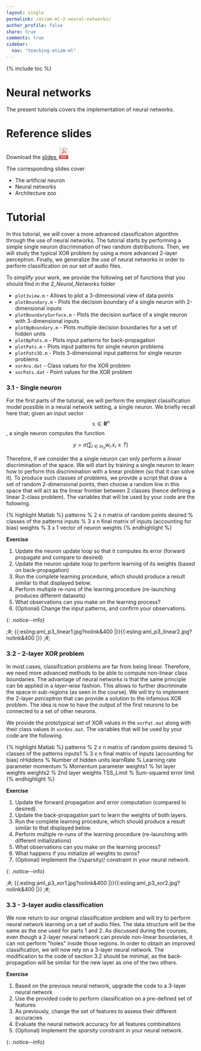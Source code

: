 ```yaml
---
layout: single
permalink: /atiam-ml-2-neural-networks/
author_profile: false
share: true
comments: true
sidebar:
  nav: "teaching-atiam-ml"
---
```


{% include toc %}

# Neural networks

The present tutorials covers the implementation of neural networks.

# Reference slides

Download the [slides ![](../images/pdf.png)](../documents/MML.Lesson.2.Neural.networks.pdf)

The corresponding slides cover

  - The artificial neuron
  - Neural networks
  - Architecture zoo  

# Tutorial 

In this tutorial, we will cover a more advanced classification algorithm through the use of neural networks. The tutorial starts by performing a simple single neuron discrimination of two random distributions. Then, we will study the typical XOR problem by using a more advanced 2-layer perceptron. Finally, we generalize the use of neural networks in order to perform classification on our set of audio files.

To simplify your work, we provide the following set of functions that you should find in the *2_Neural_Networks* folder

  * `plot3view.m` - Allows to plot a 3-dimensional view of data points
  * `plotBoundary.m` - Plots the decision boundary of a single neuron with 2-dimensional inputs
  * `plotBoundarySurface.m` - Plots the decision surface of a single neuron with 3-dimensional inputs
  * `plotBpBoundary.m` - Plots multiple decision boundaries for a set of hidden units
  * `plotBpPats.m` - Plots input patterns for back-propagation
  * `plotPats.m` - Plots input patterns for single neuron problems
  * `plotPats3D.m` - Plots 3-dimensional input patterns for single neuron problems
  * `xorAns.dat` - Class values for the XOR problem
  * `xorPats.dat` - Point values for the XOR problem


### 3.1 - Single neuron

For the first parts of the tutorial, we will perform the simplest classification model possible in a neural network setting, a single neuron. We briefly recall here that; given an input vector $$ \mathbb{x} \in \mathbf{R}^{n} $$, a single neuron computes the function


$$
\begin{equation}
y=\sigma\left(\sum_{i\in in_{x}}w_{i}.x_{i}\geq T\right)
\label{eq1}
\end{equation}
$$

Therefore, if we consider the a single neuron can only perform a *linear* discrimination of the space. We will start by training a single neuron to learn how to perform this discrimination with a linear problem (so that it can solve it). To produce such classes of problems, we provide a script that draw a set of random 2-dimensional points, then choose a random line in this space that will act as the linear frontier between 2 classes (hence defining a linear 2-class problem). The variables that will be used by your code are the following.  

{% highlight Matlab %}
patterns      % 2 x n matrix of random points
desired       % classes of the patterns 
inputs        % 3 x n final matrix of inputs (accounting for bias)
weights       % 3 x 1 vector of neuron weights
{% endhighlight %}  
  
**Exercise**  
<div markdown="1">  

  1. Update the neuron update loop so that it computes its error (forward propagate and compare to desired)
  2. Update the neuron update loop to perform learning of its weights (based on back-propagation)
  3. Run the complete learning procedure, which should produce a result similar to that displayed below.
  4. Perform multiple re-runs of the learning procedure (re-launching produces different datasets)
  5. What observations can you make on the learning process?
  6. (Optional) Change the input patterns, and confirm your observations.

</div>{: .notice--info}  

;#;
{{:esling:aml_p3_linear1.jpg?nolink&400 |}}{{:esling:aml_p3_linear2.jpg?nolink&400 |}}
;#;

### 3.2 - 2-layer XOR problem
In most cases, classification problems are far from being linear. Therefore, we need more advanced methods to be able to compute non-linear class boundaries. The advantage of neural networks is that the same principle can be applied in a *layer-wise* fashion. This allows to further discriminate the space in sub-regions (as seen in the course). We will try to implement the 2-layer *perceptron* that can provide a solution to the infamous XOR problem.
The idea is now to have the output of the first neurons to be connected to a set of other neurons. 

We provide the prototypical set of XOR values in the `xorPat.mat` along with their class values in `xorAns.mat`. The variables that will be used by your code are the following.


{% highlight Matlab %}
patterns          % 2 x n matrix of random points
desired           % classes of the patterns 
inputs1           % 3 x n final matrix of inputs (accounting for bias)
nHiddens          % Number of hidden units
learnRate         % Learning rate parameter
momentum          % Momentum parameter
weights1          % 1st layer weights
weights2          % 2nd layer weights
TSS_Limit         % Sum-squared error limit
{% endhighlight %}   

**Exercise**  
<div markdown="1">  

  1. Update the forward propagation and error computation (compared to desired).
  2. Update the back-propagation part to learn the weights of both layers.
  3. Run the complete learning procedure, which should produce a result similar to that displayed below.
  4. Perform multiple re-runs of the learning procedure (re-launching with different initializations)
  5. What observations can you make on the learning process?
  6. What happens if you initialize all weights to zeros?
  7. (Optional) Implement the //sparsity// constraint in your neural network.

</div>{: .notice--info}

;#;
{{:esling:aml_p3_xor1.jpg?nolink&400 |}}{{:esling:aml_p3_xor2.jpg?nolink&400 |}}
;#;

### 3.3 - 3-layer audio classification
We now return to our original classification problem and will try to perform neural network learning on a set of audio files. The data structure will be the same as the one used for parts 1 and 2. As discussed during the courses, even though a 2-layer neural network can provide non-linear boundaries, it can not perform "holes" inside those regions. In order to obtain an improved classification, we will now rely on a 3-layer neural network. The modification to the code of section 3.2 should be minimal, as the back-propagation will be similar for the new layer as one of the two others.


**Exercise**  
<div markdown="1">  

  1. Based on the previous neural network, upgrade the code to a 3-layer neural network
  2. Use the provided code to perform classification on a pre-defined set of features
  3. As previously, change the set of features to assess their different accuracies
  4. Evaluate the neural network accuracy for all features combinations
  5. (Optional) Implement the *sparsity* constraint in your neural network.

</div>{: .notice--info}

